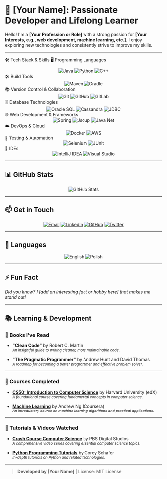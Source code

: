 # 🌟 [Your Name]: Passionate Developer and Lifelong Learner

Hello! I'm a **[Your Profession or Role]** with a strong passion for **[Your Interests, e.g., web development, machine learning, etc.]**. I enjoy exploring new technologies and consistently strive to improve my skills.

---

🛠️ Tech Stack & Skills
🖥️ Programming Languages
<div align="center"> <img src="https://img.icons8.com/color/48/000000/java-coffee-cup-logo.png" alt="Java" title="Java"/> <img src="https://img.icons8.com/color/48/000000/python.png" alt="Python" title="Python"/> <img src="https://img.icons8.com/color/48/000000/c-plus-plus-logo.png" alt="C++" title="C++"/> </div>
🛠️ Build Tools
<div align="center"> <img src="https://img.icons8.com/color/48/000000/apache-maven.png" alt="Maven" title="Maven"/> <img src="https://img.icons8.com/color/48/000000/gradle.png" alt="Gradle" title="Gradle"/> </div>
📚 Version Control & Collaboration
<div align="center"> <img src="https://img.icons8.com/color/48/000000/git.png" alt="Git" title="Git"/> <img src="https://img.icons8.com/material-outlined/48/000000/github.png" alt="GitHub" title="GitHub"/> <img src="https://img.icons8.com/color/48/000000/gitlab.png" alt="GitLab" title="GitLab"/> </div>
🗄️ Database Technologies
<div align="center"> <img src="https://img.icons8.com/color/48/000000/oracle-logo.png" alt="Oracle SQL" title="Oracle SQL"/> <img src="https://img.icons8.com/color/48/000000/cassandra.png" alt="Cassandra" title="Cassandra"/> <img src="https://img.icons8.com/color/48/000000/database.png" alt="JDBC" title="JDBC"/> </div>
🌐 Web Development & Frameworks
<div align="center"> <img src="https://img.icons8.com/color/48/000000/spring-logo.png" alt="Spring" title="Spring"/> <img src="https://img.icons8.com/color/48/000000/jsoup.png" alt="Jsoup" title="Jsoup"/> <img src="https://img.icons8.com/color/48/000000/java.png" alt="Java Net" title="Java Net"/> </div>
☁️ DevOps & Cloud
<div align="center"> <img src="https://img.icons8.com/color/48/000000/docker.png" alt="Docker" title="Docker"/> <img src="https://img.icons8.com/color/48/000000/amazon-web-services.png" alt="AWS" title="AWS"/> </div>
🧪 Testing & Automation
<div align="center"> <img src="https://img.icons8.com/fluency/48/000000/selenium-test-automation.png" alt="Selenium" title="Selenium"/> <img src="https://img.icons8.com/color/48/000000/junit5.png" alt="JUnit" title="JUnit"/> </div>
🔧 IDEs
<div align="center"> <img src="https://img.icons8.com/color/48/000000/intellij-idea.png" alt="IntelliJ IDEA" title="IntelliJ IDEA"/> <img src="https://img.icons8.com/color/48/000000/visual-studio.png" alt="Visual Studio" title="Visual Studio"/> </div>

---

## 📊 GitHub Stats

<div align="center">
  <img src="https://github-readme-stats.vercel.app/api?username=yourusername&show_icons=true&theme=radical" alt="GitHub Stats">
</div>

---

## 📫 Get in Touch

<div align="center">
  <a href="mailto:your.email@example.com"><img src="https://img.icons8.com/color/48/000000/apple-mail.png" alt="Email" title="Email"/></a>
  <a href="https://www.linkedin.com/in/yourprofile"><img src="https://img.icons8.com/color/48/000000/linkedin.png" alt="LinkedIn" title="LinkedIn"/></a>
  <a href="https://github.com/yourusername"><img src="https://img.icons8.com/color/48/000000/github--v1.png" alt="GitHub" title="GitHub"/></a>
  <a href="https://twitter.com/yourhandle"><img src="https://img.icons8.com/color/48/000000/twitter.png" alt="Twitter" title="Twitter"/></a>
</div>

---

## 💬 Languages

<div align="center">
  <img src="https://img.shields.io/badge/-English-007ACC?style=for-the-badge" alt="English">
  <img src="https://img.shields.io/badge/-Polish-DC143C?style=for-the-badge" alt="Polish">
</div>

---

## ⚡ Fun Fact

*Did you know? I [add an interesting fact or hobby here] that makes me stand out!*

---

## 📚 Learning & Development

### 📘 Books I’ve Read

- **"Clean Code"** by Robert C. Martin  
  <sup>*An insightful guide to writing cleaner, more maintainable code.*</sup>

- **"The Pragmatic Programmer"** by Andrew Hunt and David Thomas  
  <sup>*A roadmap for becoming a better programmer and effective problem solver.*</sup>

---

### 📜 Courses Completed

- **[CS50: Introduction to Computer Science](https://www.edx.org/course/cs50s-introduction-to-computer-science)** by Harvard University (edX)  
  <sup>*A foundational course covering fundamental concepts in computer science.*</sup>

- **[Machine Learning](https://www.coursera.org/learn/machine-learning)** by Andrew Ng (Coursera)  
  <sup>*An introductory course on machine learning algorithms and practical applications.*</sup>

---

### 🎥 Tutorials & Videos Watched

- **[Crash Course Computer Science](https://www.youtube.com/playlist?list=PL8dPuuaLjXtPAJr1ysd5yGIyiSFuh0mIL)** by PBS Digital Studios  
  <sup>*A comprehensive video series covering essential computer science topics.*</sup>

- **[Python Programming Tutorials](https://www.youtube.com/user/schafer5)** by Corey Schafer  
  <sup>*In-depth tutorials on Python and related technologies.*</sup>

---

> **Developed by [Your Name]** | License: MIT License
